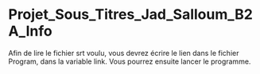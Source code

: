 # Projet_Sous_Titres_Jad_Salloum_B2A_Info


Afin de lire le fichier srt voulu, vous devrez écrire le lien dans le fichier Program, dans la variable link. Vous pourrez ensuite lancer le programme.

